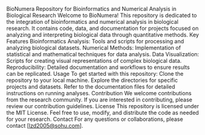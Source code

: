 BioNumera
Repository for Bioinformatics and Numerical Analysis in Biological Research
Welcome to BioNumera! This repository is dedicated to the integration of bioinformatics and numerical analysis in biological research. It contains code, data, and documentation for projects focused on analyzing and interpreting biological data through quantitative methods.
Key Features
Bioinformatics Analysis: Tools and scripts for processing and analyzing biological datasets.
Numerical Methods: Implementation of statistical and mathematical techniques for data analysis.
Data Visualization: Scripts for creating visual representations of complex biological data.
Reproducibility: Detailed documentation and workflows to ensure results can be replicated.
Usage
To get started with this repository:
Clone the repository to your local machine.
Explore the directories for specific projects and datasets.
Refer to the documentation files for detailed instructions on running analyses.
Contribution
We welcome contributions from the research community. If you are interested in contributing, please review our contribution guidelines.
License
This repository is licensed under the MIT License. Feel free to use, modify, and distribute the code as needed for your research.
Contact
For any questions or collaborations, please contact [lzd2005@sohu.com].

